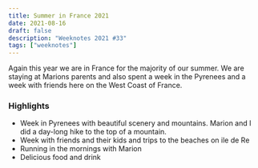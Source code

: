 ```yaml
---
title: Summer in France 2021
date: 2021-08-16
draft: false
description: "Weeknotes 2021 #33"
tags: ["weeknotes"]
---
```


Again this year we are in France for the majority of our summer. We are staying at Marions parents and also spent a week in the Pyrenees and a week with friends here on the West Coast of France.

### Highlights

- Week in Pyrenees with beautiful scenery and mountains. Marion and I did a day-long hike to the top of a mountain.
- Week with friends and their kids and trips to the beaches on ile de Re
- Running in the mornings with Marion
- Delicious food and drink
